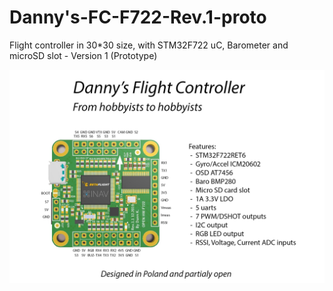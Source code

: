 # Danny's-FC-F722-Rev.1-proto
Flight controller in 30*30 size, with STM32F722 uC, Barometer and microSD slot - Version 1 (Prototype)

![Short manual](https://github.com/dnuk/Danny-s-FC-F722-Rev.1-proto/blob/master/PHOTOS/manual.jpg)
